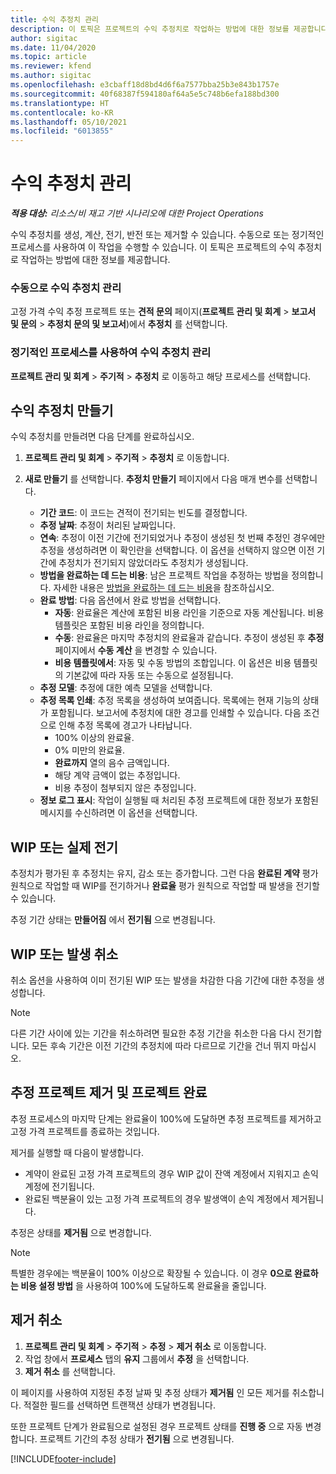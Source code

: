 ```yaml
---
title: 수익 추정치 관리
description: 이 토픽은 프로젝트의 수익 추정치로 작업하는 방법에 대한 정보를 제공합니다.
author: sigitac
ms.date: 11/04/2020
ms.topic: article
ms.reviewer: kfend
ms.author: sigitac
ms.openlocfilehash: e3cbaff18d8bd4d6f6a7577bba25b3e843b1757e
ms.sourcegitcommit: 40f68387f594180af64a5e5c748b6efa188bd300
ms.translationtype: HT
ms.contentlocale: ko-KR
ms.lasthandoff: 05/10/2021
ms.locfileid: "6013855"
---
```

# <a name="manage-revenue-estimates"></a>수익 추정치 관리

_**적용 대상:** 리소스/비 재고 기반 시나리오에 대한 Project Operations_

수익 추정치를 생성, 계산, 전기, 반전 또는 제거할 수 있습니다. 수동으로 또는 정기적인 프로세스를 사용하여 이 작업을 수행할 수 있습니다. 이 토픽은 프로젝트의 수익 추정치로 작업하는 방법에 대한 정보를 제공합니다.

### <a name="manage-revenue-estimates-manually"></a>수동으로 수익 추정치 관리

고정 가격 수익 추정 프로젝트 또는 **견적 문의** 페이지(**프로젝트 관리 및 회계** > **보고서 및 문의** > **추정치 문의 및 보고서**)에서 **추정치** 를 선택합니다.

### <a name="manage-revenue-estimates-using-a-periodic-process"></a>정기적인 프로세스를 사용하여 수익 추정치 관리

**프로젝트 관리 및 회계** > **주기적** > **추정치** 로 이동하고 해당 프로세스를 선택합니다.

## <a name="create-a-revenue-estimate"></a>수익 추정치 만들기

수익 추정치를 만들려면 다음 단계를 완료하십시오. 

1. **프로젝트 관리 및 회계** > **주기적** > **추정치** 로 이동합니다.
2. **새로 만들기** 를 선택합니다. **추정치 만들기** 페이지에서 다음 매개 변수를 선택합니다.

   - **기간 코드**: 이 코드는 견적이 전기되는 빈도를 결정합니다.
   - **추정 날짜**: 추정이 처리된 날짜입니다.
   - **연속**: 추정이 이전 기간에 전기되었거나 추정이 생성된 첫 번째 추정인 경우에만 추정을 생성하려면 이 확인란을 선택합니다. 이 옵션을 선택하지 않으면 이전 기간에 추정치가 전기되지 않았더라도 추정치가 생성됩니다.
   - **방법을 완료하는 데 드는 비용**: 남은 프로젝트 작업을 추정하는 방법을 정의합니다. 자세한 내용은 [방법을 완료하는 데 드는 비용](cost-complete-methods.md)을 참조하십시오.
   - **완료 방법**: 다음 옵션에서 완료 방법을 선택합니다.
     - **자동**: 완료율은 계산에 포함된 비용 라인을 기준으로 자동 계산됩니다. 비용 템플릿은 포함된 비용 라인을 정의합니다.
     - **수동**: 완료율은 마지막 추정치의 완료율과 같습니다. 추정이 생성된 후 **추정** 페이지에서 **수동 계산** 을 변경할 수 있습니다.
     - **비용 템플릿에서**: 자동 및 수동 방법의 조합입니다. 이 옵션은 비용 템플릿의 기본값에 따라 자동 또는 수동으로 설정됩니다.
   - **추정 모델**: 추정에 대한 예측 모델을 선택합니다.
   - **추정 목록 인쇄**: 추정 목록을 생성하여 보여줍니다. 목록에는 현재 기능의 상태가 포함됩니다. 보고서에 추정치에 대한 경고를 인쇄할 수 있습니다. 다음 조건으로 인해 추정 목록에 경고가 나타납니다.
     - 100% 이상의 완료율.
     - 0% 미만의 완료율.
     - **완료까지** 열의 음수 금액입니다.
     - 해당 계약 금액이 없는 추정입니다.
     - 비용 추정이 첨부되지 않은 추정입니다.
   - **정보 로그 표시**: 작업이 실행될 때 처리된 추정 프로젝트에 대한 정보가 포함된 메시지를 수신하려면 이 옵션을 선택합니다.


## <a name="post-wip-or-accruals"></a>WIP 또는 실제 전기

추정치가 평가된 후 추정치는 유지, 감소 또는 증가합니다. 그런 다음 **완료된 계약** 평가 원칙으로 작업할 때 WIP를 전기하거나 **완료율** 평가 원칙으로 작업할 때 발생을 전기할 수 있습니다.
  
추정 기간 상태는 **만들어짐** 에서 **전기됨** 으로 변경됩니다.

## <a name="reverse-wip-or-accruals"></a>WIP 또는 발생 취소

취소 옵션을 사용하여 이미 전기된 WIP 또는 발생을 차감한 다음 기간에 대한 추정을 생성합니다.

> [!NOTE]
> 다른 기간 사이에 있는 기간을 취소하려면 필요한 추정 기간을 취소한 다음 다시 전기합니다. 모든 후속 기간은 이전 기간의 추정치에 따라 다르므로 기간을 건너 뛰지 마십시오.

## <a name="eliminate-the-estimate-project-and-finish-the-project"></a>추정 프로젝트 제거 및 프로젝트 완료

추정 프로세스의 마지막 단계는 완료율이 100%에 도달하면 추정 프로젝트를 제거하고 고정 가격 프로젝트를 종료하는 것입니다.

제거를 실행할 때 다음이 발생합니다.

- 계약이 완료된 고정 가격 프로젝트의 경우 WIP 값이 잔액 계정에서 지워지고 손익 계정에 전기됩니다.
- 완료된 백분율이 있는 고정 가격 프로젝트의 경우 발생액이 손익 계정에서 제거됩니다.

추정은 상태를 **제거됨** 으로 변경합니다.

> [!NOTE]
> 특별한 경우에는 백분율이 100% 이상으로 확장될 수 있습니다. 이 경우 **0으로 완료하는 비용 설정 방법** 을 사용하여 100%에 도달하도록 완료율을 줄입니다.

## <a name="reverse-elimination"></a>제거 취소

1. **프로젝트 관리 및 회계** > **주기적** > **추정** > **제거 취소** 로 이동합니다. 
2. 작업 창에서 **프로세스** 탭의 **유지** 그룹에서 **추정** 을 선택합니다. 
3. **제거 취소** 를 선택합니다.

이 페이지를 사용하여 지정된 추정 날짜 및 추정 상태가 **제거됨** 인 모든 제거를 취소합니다. 적절한 필드를 선택하면 트랜잭션 상태가 변경됩니다.

또한 프로젝트 단계가 완료됨으로 설정된 경우 프로젝트 상태를 **진행 중** 으로 자동 변경합니다. 프로젝트 기간의 추정 상태가 **전기됨** 으로 변경됩니다.


[!INCLUDE[footer-include](../includes/footer-banner.md)]